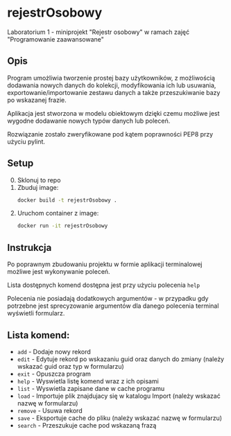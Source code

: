 # rejestrOsobowy
Laboratorium 1 - miniprojekt "Rejestr osobowy" w ramach zajęć "Programowanie zaawansowane"

## Opis
Program umożliwia tworzenie prostej bazy użytkowników, z możliwością dodawania nowych danych do kolekcji, modyfikowania ich lub usuwania, exportowanie/importowanie zestawu danych a także przeszukiwanie bazy po wskazanej frazie.

Aplikacja jest stworzona w modelu obiektowym dzięki czemu możliwe jest wygodne dodawanie nowych typów danych lub poleceń.

Rozwiązanie zostało zweryfikowane pod kątem poprawności PEP8 przy użyciu pylint.

## Setup
0. Sklonuj to repo
1. Zbuduj image:
   ```bash
   docker build -t rejestrOsobowy .
   ```
3. Uruchom container z image:
   ```bash
   docker run -it rejestrOsobowy
   ```

## Instrukcja
Po poprawnym zbudowaniu projektu w formie aplikacji terminalowej możliwe jest wykonywanie poleceń.

Lista dostępnych komend dostępna jest przy użyciu polecenia `help`

Polecenia nie posiadają dodatkowych argumentów - w przypadku gdy potrzebne jest sprecyzowanie argumentów dla danego polecenia terminal wyświetli formularz.

## Lista komend:
- `add` - Dodaje nowy rekord
- `edit` - Edytuje rekord po wskazaniu guid oraz danych do zmiany (należy wskazać guid oraz typ w formularzu)
- `exit` - Opuszcza program
- `help` - Wyswietla listę komend wraz z ich opisami
- `list` - Wyswietla zapisane dane w cache programu
- `load` - Importuje plik znajdujacy się w katalogu Import (należy wskazać nazwę w formularzu)
- `remove` - Usuwa rekord
- `save` - Eksportuje cache do pliku (należy wskazać nazwę w formularzu)
- `search` - Przeszukuje cache pod wskazaną frazą
